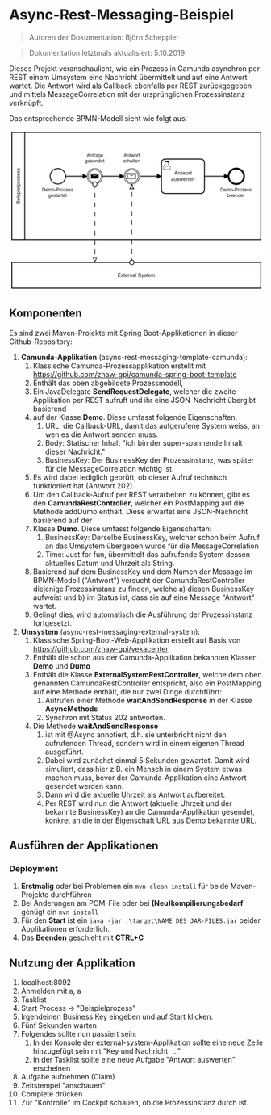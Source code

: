 # Async-Rest-Messaging-Beispiel

> Autoren der Dokumentation: Björn Scheppler

> Dokumentation letztmals aktualisiert: 5.10.2019

Dieses Projekt veranschaulicht, wie ein Prozess in Camunda asynchron per REST einem Umsystem eine Nachricht übermittelt und auf eine Antwort wartet. Die Antwort wird als Callback ebenfalls per REST zurückgegeben und mittels MessageCorrelation mit der ursprünglichen Prozessinstanz verknüpft.

Das entsprechende BPMN-Modell sieht wie folgt aus:

![Abbildung BPMN-Modell](bpmn-modell.png "Abbildung BPMN-Modell")

## Komponenten
Es sind zwei Maven-Projekte mit Spring Boot-Applikationen in dieser Github-Repository:

1. **Camunda-Applikation** (async-rest-messaging-template-camunda):
   1. Klassische Camunda-Prozessapplikation erstellt mit https://github.com/zhaw-gpi/camunda-spring-boot-template
   2. Enthält das oben abgebildete Prozessmodell,
   3. Ein JavaDelegate **SendRequestDelegate**, welcher die zweite Applikation per REST aufruft und ihr eine JSON-Nachricht übergibt basierend 
   4. auf der Klasse **Demo**. Diese umfasst folgende Eigenschaften:
      1. URL: die Callback-URL, damit das aufgerufene System weiss, an wen es die Antwort senden muss.
      2. Body: Statischer Inhalt "Ich bin der super-spannende Inhalt dieser Nachricht."
      3. BusinessKey: Der BusinessKey der Prozessinstanz, was später für die MessageCorrelation wichtig ist.
   5. Es wird dabei lediglich geprüft, ob dieser Aufruf technisch funktioniert hat (Antwort 202).
   6. Um den Callback-Aufruf per REST verarbeiten zu können, gibt es den **CamundaRestController**, welcher ein PostMapping auf die Methode addDumo enthält. Diese erwartet eine JSON-Nachricht basierend auf der
   7. Klasse **Dumo**. Diese umfasst folgende Eigenschaften:
      1. BusinessKey: Derselbe BusinessKey, welcher schon beim Aufruf an das Umsystem übergeben wurde für die MessageCorrelation
      2. Time: Just for fun, übermittelt das aufrufende System dessen aktuelles Datum und Uhrzeit als String.
   8. Basierend auf dem BusinessKey und dem Namen der Message im BPMN-Modell ("Antwort") versucht der CamundaRestController diejenige Prozessinstanz zu finden, welche a) diesen BusinessKey aufweist und b) im Status ist, dass sie auf eine Message "Antwort" wartet.
   9. Gelingt dies, wird automatisch die Ausführung der Prozessinstanz fortgesetzt.
2.  **Umsystem** (async-rest-messaging-external-system):
    1.  Klassische Spring-Boot-Web-Applikation erstellt auf Basis von https://github.com/zhaw-gpi/vekacenter
    2.  Enthält die schon aus der Camunda-Applikation bekannten Klassen **Demo** und **Dumo**
    3.  Enthält die Klasse **ExternalSystemRestController**, welche dem oben genannten CamundaRestController entspricht, also ein PostMapping auf eine Methode enthält, die nur zwei Dinge durchführt:
        1.  Aufrufen einer Methode **waitAndSendResponse** in der Klasse **AsyncMethods**
        2.  Synchron mit Status 202 antworten.
    4.  Die Methode **waitAndSendResponse** 
        1.  ist mit @Async annotiert, d.h. sie unterbricht nicht den aufrufenden Thread, sondern wird in einem eigenen Thread ausgeführt. 
        2.  Dabei wird zunächst einmal 5 Sekunden gewartet. Damit wird simuliert, dass hier z.B. ein Mensch in einem System etwas machen muss, bevor der Camunda-Applikation eine Antwort gesendet werden kann.
        3.  Dann wird die aktuelle Uhrzeit als Antwort aufbereitet.
        4.  Per REST wird nun die Antwort (aktuelle Uhrzeit und der bekannte BusinessKey) an die Camunda-Applikation gesendet, konkret an die in der Eigenschaft URL aus Demo bekannte URL.

## Ausführen der Applikationen
### Deployment
1. **Erstmalig** oder bei Problemen ein `mvn clean install` für beide Maven-Projekte durchführen
2. Bei Änderungen am POM-File oder bei **(Neu)kompilierungsbedarf** genügt ein `mvn install`
3. Für den **Start** ist ein `java -jar .\target\NAME DES JAR-FILES.jar` beider Applikationen erforderlich.
4. Das **Beenden** geschieht mit **CTRL+C**

## Nutzung der Applikation
1. localhost:8092
2. Anmelden mit a, a
3. Tasklist
4. Start Process -> "Beispielprozess"
5. Irgendeinen Business Key eingeben und auf Start klicken.
6. Fünf Sekunden warten
7. Folgendes sollte nun passiert sein:
   1. In der Konsole der external-system-Applikation sollte eine neue Zeile hinzugefügt sein mit "Key und Nachricht: ..."
   2. In der Tasklist sollte eine neue Aufgabe "Antwort auswerten" erscheinen
8. Aufgabe aufnehmen (Claim)
9. Zeitstempel "anschauen"
10. Complete drücken
11. Zur "Kontrolle" im Cockpit schauen, ob die Prozessinstanz durch ist.